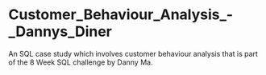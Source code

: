 # Customer_Behaviour_Analysis_-_Dannys_Diner
An SQL case study which involves customer behaviour analysis that is part of the 8 Week SQL challenge by Danny Ma.
